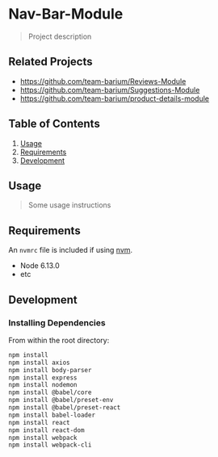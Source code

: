 # Nav-Bar-Module

> Project description

## Related Projects

  - https://github.com/team-barium/Reviews-Module
  - https://github.com/team-barium/Suggestions-Module
  - https://github.com/team-barium/product-details-module

## Table of Contents

1. [Usage](#Usage)
1. [Requirements](#requirements)
1. [Development](#development)

## Usage

> Some usage instructions

## Requirements

An `nvmrc` file is included if using [nvm](https://github.com/creationix/nvm).

- Node 6.13.0
- etc

## Development

### Installing Dependencies

From within the root directory:

```sh
npm install
npm install axios
npm install body-parser
npm install express
npm install nodemon
npm install @babel/core
npm install @babel/preset-env
npm install @babel/preset-react
npm install babel-loader
npm install react
npm install react-dom
npm install webpack
npm install webpack-cli
```

